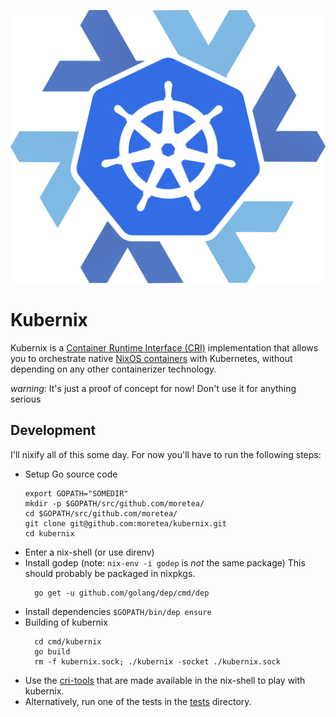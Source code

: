 ![Kubernix Logo](./logo/kubernix.png)

# Kubernix

Kubernix is a [Container Runtime Interface (CRI)](http://blog.kubernetes.io/2016/12/container-runtime-interface-cri-in-kubernetes.html) implementation that allows you to orchestrate native [NixOS containers](http://nixos.org/nixos/manual/#ch-containers) with Kubernetes, without depending on any other containerizer technology.

*_warning_*: It's just a proof of concept for now! Don't use it for anything serious

## Development
I'll nixify all of this some day. For now you'll have to run the following steps:

- Setup Go source code
  ```
  export GOPATH="SOMEDIR"
  mkdir -p $GOPATH/src/github.com/moretea/
  cd $GOPATH/src/github.com/moretea/
  git clone git@github.com:moretea/kubernix.git
  cd kubernix
  ```
- Enter a nix-shell (or use direnv)
- Install godep (note: `nix-env -i godep` is _not_ the same package)
  This should probably be packaged in nixpkgs.
  ```
    go get -u github.com/golang/dep/cmd/dep 
  ```
- Install dependencies
  `$GOPATH/bin/dep ensure`
- Building of kubernix
  ```
    cd cmd/kubernix
    go build
    rm -f kubernix.sock; ./kubernix -socket ./kubernix.sock
  ```
- Use the [cri-tools](https://github.com/kubernetes-incubator/cri-tools) that are made available in the nix-shell to play with kubernix.
- Alternatively, run one of the tests in the [tests](./tests) directory.
